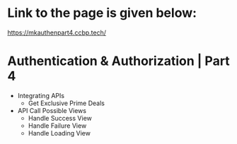 # Link to the page is given below:
https://mkauthenpart4.ccbp.tech/

# Authentication & Authorization | Part 4

- Integrating APIs
  - Get Exclusive Prime Deals
- API Call Possible Views
  - Handle Success View
  - Handle Failure View
  - Handle Loading View
